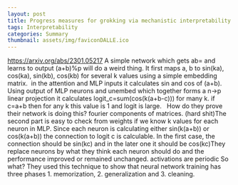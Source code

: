 ```yaml
---
layout: post
title: Progress measures for grokking via mechanistic interpretability
tags: Interpretability
categories: Summary
thumbnail: assets/img/faviconDALLE.ico
---
```

https://arxiv.org/abs/2301.05217
A simple network which gets ab= and learns to output (a+b)%p will do a weird thing. It first maps a, b to sin(ka), cos(ka), sin(kb), cos(kb) for several k values using a simple embedding matrix.  in the attention and MLP inputs it calculates sin and cos of (a+b). Using output of MLP neurons and unembed which together forms a n->p linear projection it calculates logit_c=sum(cos(k(a+b-c))) for many k. if c=a+b then for any k this value is 1 and logit is large.  
How do they prove their network is doing this?
fourier components of matrices. (hard shit)The second part is easy to check from weights if we know k values for each neuron in MLP. Since each neuron is calculating either sin(k(a+b)) or cos(k(a+b)) the connection to logit c is calculable. In the first case, the connection should be sin(kc) and in the later one it should be cos(kc)They replace neurons by what they think each neuron should do and the performance improved or remained unchanged. activations are periodic
So what?
They used this technique to show that neural network training has three phases 1. memorization, 2. generalization and 3. cleaning. 
